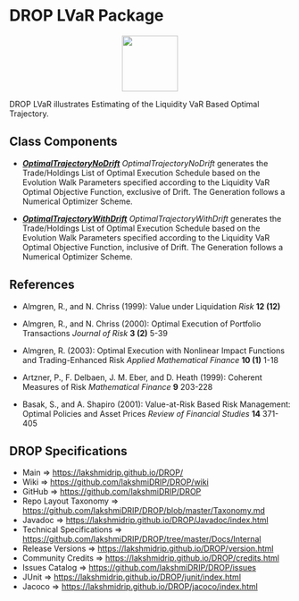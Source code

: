 # DROP LVaR Package

<p align="center"><img src="https://github.com/lakshmiDRIP/DROP/blob/master/DRIP_Logo.gif?raw=true" width="100"></p>

DROP LVaR illustrates Estimating of the Liquidity VaR Based Optimal Trajectory.


## Class Components

 * [***OptimalTrajectoryNoDrift***](https://github.com/lakshmiDRIP/DROP/tree/master/src/main/java/org/drip/sample/lvar/OptimalTrajectoryNoDrift.java)
 <i>OptimalTrajectoryNoDrift</i> generates the Trade/Holdings List of Optimal Execution Schedule based on the
 Evolution Walk Parameters specified according to the Liquidity VaR Optimal Objective Function, exclusive of
 Drift. The Generation follows a Numerical Optimizer Scheme.

 * [***OptimalTrajectoryWithDrift***](https://github.com/lakshmiDRIP/DROP/tree/master/src/main/java/org/drip/sample/lvar/OptimalTrajectoryWithDrift.java)
 <i>OptimalTrajectoryWithDrift</i> generates the Trade/Holdings List of Optimal Execution Schedule based on
 the Evolution Walk Parameters specified according to the Liquidity VaR Optimal Objective Function, inclusive
 of Drift. The Generation follows a Numerical Optimizer Scheme.


## References

 * Almgren, R., and N. Chriss (1999): Value under Liquidation <i>Risk</i> <b>12 (12)</b>

 * Almgren, R., and N. Chriss (2000): Optimal Execution of Portfolio Transactions <i>Journal of Risk</i> <b>3
 	(2)</b> 5-39

 * Almgren, R. (2003): Optimal Execution with Nonlinear Impact Functions and Trading-Enhanced Risk <i>Applied
 	Mathematical Finance</i> <b>10 (1)</b> 1-18

 * Artzner, P., F. Delbaen, J. M. Eber, and D. Heath (1999): Coherent Measures of Risk <i>Mathematical
 	Finance</i> <b>9</b> 203-228

 * Basak, S., and A. Shapiro (2001): Value-at-Risk Based Risk Management: Optimal Policies and Asset Prices
 	<i>Review of Financial Studies</i> <b>14</b> 371-405


## DROP Specifications

 * Main                     => https://lakshmidrip.github.io/DROP/
 * Wiki                     => https://github.com/lakshmiDRIP/DROP/wiki
 * GitHub                   => https://github.com/lakshmiDRIP/DROP
 * Repo Layout Taxonomy     => https://github.com/lakshmiDRIP/DROP/blob/master/Taxonomy.md
 * Javadoc                  => https://lakshmidrip.github.io/DROP/Javadoc/index.html
 * Technical Specifications => https://github.com/lakshmiDRIP/DROP/tree/master/Docs/Internal
 * Release Versions         => https://lakshmidrip.github.io/DROP/version.html
 * Community Credits        => https://lakshmidrip.github.io/DROP/credits.html
 * Issues Catalog           => https://github.com/lakshmiDRIP/DROP/issues
 * JUnit                    => https://lakshmidrip.github.io/DROP/junit/index.html
 * Jacoco                   => https://lakshmidrip.github.io/DROP/jacoco/index.html
